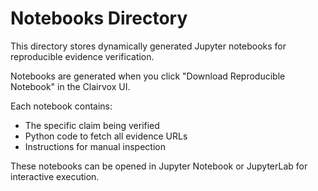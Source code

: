 # Notebooks Directory

This directory stores dynamically generated Jupyter notebooks for reproducible evidence verification.

Notebooks are generated when you click "Download Reproducible Notebook" in the Clairvox UI.

Each notebook contains:
- The specific claim being verified
- Python code to fetch all evidence URLs
- Instructions for manual inspection

These notebooks can be opened in Jupyter Notebook or JupyterLab for interactive execution.
